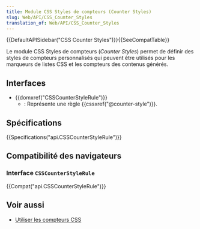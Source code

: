 ```yaml
---
title: Module CSS Styles de compteurs (Counter Styles)
slug: Web/API/CSS_Counter_Styles
translation_of: Web/API/CSS_Counter_Styles
---
```

{{DefaultAPISidebar("CSS Counter Styles")}}{{SeeCompatTable}}

Le module CSS Styles de compteurs (<i lang="en">Counter Styles</i>) permet de définir des styles de compteurs personnalisés qui peuvent être utilisés pour les marqueurs de listes CSS et les compteurs des contenus générés.

## Interfaces

- {{domxref("CSSCounterStyleRule")}}
  - : Représente une règle {{cssxref("@counter-style")}}.

## Spécifications

{{Specifications("api.CSSCounterStyleRule")}}

## Compatibilité des navigateurs

### Interface `CSSCounterStyleRule`

{{Compat("api.CSSCounterStyleRule")}}

## Voir aussi

- [Utiliser les compteurs CSS](/fr/docs/Web/CSS/CSS_Lists_and_Counters/Using_CSS_counters)
